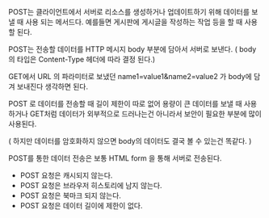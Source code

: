 POST는 클라이언트에서 서버로 리소스를 생성하거나 업데이트하기 위해 데이터를 보낼 때 사용 되는 메서드다. 예를들면 게시판에 게시글을 작성하는 작업 등을 할 때 사용할 된다.

POST는 전송할 데이터를 HTTP 메시지 body 부분에 담아서 서버로 보낸다. ( body 의 타입은 Content-Type 헤더에 따라 결정 된다.)

GET에서 URL 의 파라미터로 보냈던 name1=value1&name2=value2 가 body에 담겨 보내진다 생각하면 된다.

POST 로 데이터를 전송할 때 길이 제한이 따로 없어 용량이 큰 데이터를 보낼 때 사용하거나 GET처럼 데이터가 외부적으로 드러나는건 아니라서 보안이 필요한 부분에 많이 사용된다. 

( 하지만 데이터를 암호화하지 않으면 body의 데이터도 결국 볼 수 있는건 똑같다. )

POST를 통한 데이터 전송은 보통 HTML form 을 통해 서버로 전송된다.


- POST 요청은 캐시되지 않는다.  
- POST 요청은 브라우저 히스토리에 남지 않는다.  
- POST 요청은 북마크 되지 않는다.  
- POST 요청은 데이터 길이에 제한이 없다.